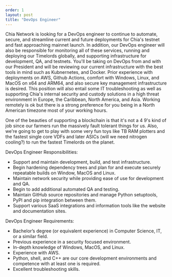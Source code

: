 ```yaml
---
order: 1
layout: post
title: "DevOps Engineer"
---
```


Chia Network is looking for a DevOps engineer to continue to automate, secure, and streamline current and future deployments for Chia's testnet and fast approaching mainnet launch. In addition, our DevOps engineer will also be responsible for monitoring all of these services, running and deploying our Timelords globally, and supporting infrastructure for development, QA, and testnets. You'll be taking on DevOps from and with our President and will be reviewing our current infrastructure with the best tools in mind such as Kubnernetes, and Docker. Prior experience with deployments on AWS, Github Actions, comfort with Windows, Linux, and MacOS on x64 and ARM64, and also secure key management infrastructure is desired. This position will also entail some IT troubleshooting as well as supporting Chia's internal security and custody solutions in a high threat environment in Europe, the Caribbean, North America, and Asia. Working remotely is ok but there is a strong preference for you being in a North American timezone most of your working hours.

One of the beauties of supporting a blockchain is that it's not a 4 9's kind of job since our farmers run the massively fault tolerant things for us. Also, we're going to get to play with some very fun toys like TB RAM plotters and the fastest single core VDFs and later ASICs (will we need nitrogen cooling?) to run the fastest Timelords on the planet.

DevOps Engineer Responsibilities:
- Support and maintain development, build, and test infrastructure.
- Begin hardening dependency trees and plan for and execute securely repeatable builds on Window, MacOS and Linux.
- Maintain network security while providing ease of use for development and QA.
- Begin to add additional automated QA and testing.
- Maintain GitHub source repositories and manage Python setuptools, PyPI and pip integration between them.
- Support various SaaS integrations and information tools like the website and documentation sites.

DevOps Engineer Requirements:
- Bachelor’s degree (or equivalent experience) in Computer Science, IT, or a similar field.
- Previous experience in a security focused environment.
- In-depth knowledge of Windows, MacOS, and Linux.
- Experience with AWS.
- Python, shell, and C++ are our core development environments and competence with at least one is required.
- Excellent troubleshooting skills.
